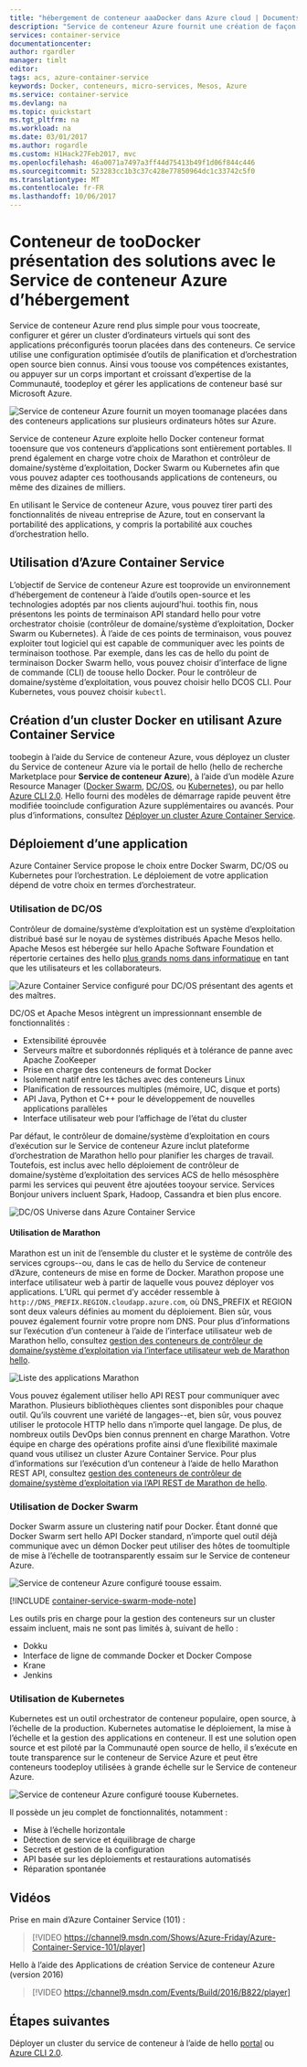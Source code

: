 ```yaml
---
title: "hébergement de conteneur aaaDocker dans Azure cloud | Documents Microsoft"
description: "Service de conteneur Azure fournit une création de façon toosimplify hello, la configuration et la gestion d’un cluster d’ordinateurs virtuels qui sont des applications préconfigurés toorun placées dans des conteneurs."
services: container-service
documentationcenter: 
author: rgardler
manager: timlt
editor: 
tags: acs, azure-container-service
keywords: Docker, conteneurs, micro-services, Mesos, Azure
ms.service: container-service
ms.devlang: na
ms.topic: quickstart
ms.tgt_pltfrm: na
ms.workload: na
ms.date: 03/01/2017
ms.author: rogardle
ms.custom: H1Hack27Feb2017, mvc
ms.openlocfilehash: 46a0071a7497a3ff44d75413b49f1d06f844c446
ms.sourcegitcommit: 523283cc1b3c37c428e77850964dc1c33742c5f0
ms.translationtype: MT
ms.contentlocale: fr-FR
ms.lasthandoff: 10/06/2017
---
```

# <a name="introduction-toodocker-container-hosting-solutions-with-azure-container-service"></a>Conteneur de tooDocker présentation des solutions avec le Service de conteneur Azure d’hébergement 
Service de conteneur Azure rend plus simple pour vous toocreate, configurer et gérer un cluster d’ordinateurs virtuels qui sont des applications préconfigurés toorun placées dans des conteneurs. Ce service utilise une configuration optimisée d’outils de planification et d’orchestration open source bien connus. Ainsi vous toouse vos compétences existantes, ou appuyer sur un corps important et croissant d’expertise de la Communauté, toodeploy et gérer les applications de conteneur basé sur Microsoft Azure.

![Service de conteneur Azure fournit un moyen toomanage placées dans des conteneurs applications sur plusieurs ordinateurs hôtes sur Azure.](./media/acs-intro/acs-cluster-new.png)

Service de conteneur Azure exploite hello Docker conteneur format tooensure que vos conteneurs d’applications sont entièrement portables. Il prend également en charge votre choix de Marathon et contrôleur de domaine/système d’exploitation, Docker Swarm ou Kubernetes afin que vous pouvez adapter ces toothousands applications de conteneurs, ou même des dizaines de milliers.

En utilisant le Service de conteneur Azure, vous pouvez tirer parti des fonctionnalités de niveau entreprise de Azure, tout en conservant la portabilité des applications, y compris la portabilité aux couches d’orchestration hello.

## <a name="using-azure-container-service"></a>Utilisation d’Azure Container Service
L’objectif de Service de conteneur Azure est tooprovide un environnement d’hébergement de conteneur à l’aide d’outils open-source et les technologies adoptés par nos clients aujourd'hui. toothis fin, nous présentons les points de terminaison API standard hello pour votre orchestrator choisie (contrôleur de domaine/système d’exploitation, Docker Swarm ou Kubernetes). À l’aide de ces points de terminaison, vous pouvez exploiter tout logiciel qui est capable de communiquer avec les points de terminaison toothose. Par exemple, dans les cas de hello du point de terminaison Docker Swarm hello, vous pouvez choisir d’interface de ligne de commande (CLI) de toouse hello Docker. Pour le contrôleur de domaine/système d’exploitation, vous pouvez choisir hello DCOS CLI. Pour Kubernetes, vous pouvez choisir `kubectl`.

## <a name="creating-a-docker-cluster-by-using-azure-container-service"></a>Création d’un cluster Docker en utilisant Azure Container Service
toobegin à l’aide du Service de conteneur Azure, vous déployez un cluster du Service de conteneur Azure via le portail de hello (hello de recherche Marketplace pour **Service de conteneur Azure**), à l’aide d’un modèle Azure Resource Manager ([Docker Swarm](https://github.com/Azure/azure-quickstart-templates/tree/master/101-acs-swarm), [DC/OS](https://github.com/Azure/azure-quickstart-templates/tree/master/101-acs-dcos), ou [Kubernetes](https://github.com/Azure/azure-quickstart-templates/tree/master/101-acs-kubernetes)), ou par hello [Azure CLI 2.0](container-service-create-acs-cluster-cli.md). Hello fourni des modèles de démarrage rapide peuvent être modifiée tooinclude configuration Azure supplémentaires ou avancés. Pour plus d’informations, consultez [Déployer un cluster Azure Container Service](container-service-deployment.md).

## <a name="deploying-an-application"></a>Déploiement d’une application
Azure Container Service propose le choix entre Docker Swarm, DC/OS ou Kubernetes pour l’orchestration. Le déploiement de votre application dépend de votre choix en termes d’orchestrateur.

### <a name="using-dcos"></a>Utilisation de DC/OS
Contrôleur de domaine/système d’exploitation est un système d’exploitation distribué basé sur le noyau de systèmes distribués Apache Mesos hello. Apache Mesos est hébergée sur hello Apache Software Foundation et répertorie certaines des hello [plus grands noms dans informatique](http://mesos.apache.org/documentation/latest/powered-by-mesos/) en tant que les utilisateurs et les collaborateurs.

![Azure Container Service configuré pour DC/OS présentant des agents et des maîtres.](media/acs-intro/dcos.png)

DC/OS et Apache Mesos intègrent un impressionnant ensemble de fonctionnalités :

* Extensibilité éprouvée
* Serveurs maître et subordonnés répliqués et à tolérance de panne avec Apache ZooKeeper
* Prise en charge des conteneurs de format Docker
* Isolement natif entre les tâches avec des conteneurs Linux
* Planification de ressources multiples (mémoire, UC, disque et ports)
* API Java, Python et C++ pour le développement de nouvelles applications parallèles
* Interface utilisateur web pour l’affichage de l’état du cluster

Par défaut, le contrôleur de domaine/système d’exploitation en cours d’exécution sur le Service de conteneur Azure inclut plateforme d’orchestration de Marathon hello pour planifier les charges de travail. Toutefois, est inclus avec hello déploiement de contrôleur de domaine/système d’exploitation des services ACS de hello mésosphère parmi les services qui peuvent être ajoutées tooyour service. Services Bonjour univers incluent Spark, Hadoop, Cassandra et bien plus encore.

![DC/OS Universe dans Azure Container Service](media/dcos/universe.png)

#### <a name="using-marathon"></a>Utilisation de Marathon
Marathon est un init de l’ensemble du cluster et le système de contrôle des services cgroups--ou, dans le cas de hello du Service de conteneur d’Azure, conteneurs de mise en forme de Docker. Marathon propose une interface utilisateur web à partir de laquelle vous pouvez déployer vos applications. L’URL qui permet d’y accéder ressemble à `http://DNS_PREFIX.REGION.cloudapp.azure.com`, où DNS\_PREFIX et REGION sont deux valeurs définies au moment du déploiement. Bien sûr, vous pouvez également fournir votre propre nom DNS. Pour plus d’informations sur l’exécution d’un conteneur à l’aide de l’interface utilisateur web de Marathon hello, consultez [gestion des conteneurs de contrôleur de domaine/système d’exploitation via l’interface utilisateur web de Marathon hello](container-service-mesos-marathon-ui.md).

![Liste des applications Marathon](media/dcos/marathon-applications-list.png)

Vous pouvez également utiliser hello API REST pour communiquer avec Marathon. Plusieurs bibliothèques clientes sont disponibles pour chaque outil. Qu’ils couvrent une variété de langages--et, bien sûr, vous pouvez utiliser le protocole HTTP hello dans n’importe quel langage. De plus, de nombreux outils DevOps bien connus prennent en charge Marathon. Votre équipe en charge des opérations profite ainsi d’une flexibilité maximale quand vous utilisez un cluster Azure Container Service. Pour plus d’informations sur l’exécution d’un conteneur à l’aide de hello Marathon REST API, consultez [gestion des conteneurs de contrôleur de domaine/système d’exploitation via l’API REST de Marathon de hello](container-service-mesos-marathon-rest.md).

### <a name="using-docker-swarm"></a>Utilisation de Docker Swarm
Docker Swarm assure un clustering natif pour Docker. Étant donné que Docker Swarm sert hello API Docker standard, n’importe quel outil déjà communique avec un démon Docker peut utiliser des hôtes de toomultiple de mise à l’échelle de tootransparently essaim sur le Service de conteneur Azure.

![Service de conteneur Azure configuré toouse essaim.](media/acs-intro/acs-swarm2.png)

[!INCLUDE [container-service-swarm-mode-note](../../../includes/container-service-swarm-mode-note.md)]

Les outils pris en charge pour la gestion des conteneurs sur un cluster essaim incluent, mais ne sont pas limités à, suivant de hello :

* Dokku
* Interface de ligne de commande Docker et Docker Compose
* Krane
* Jenkins

### <a name="using-kubernetes"></a>Utilisation de Kubernetes
Kubernetes est un outil orchestrator de conteneur populaire, open source, à l’échelle de la production. Kubernetes automatise le déploiement, la mise à l’échelle et la gestion des applications en conteneur. Il est une solution open source et est piloté par la Communauté open source de hello, il s’exécute en toute transparence sur le conteneur de Service Azure et peut être conteneurs toodeploy utilisées à grande échelle sur le Service de conteneur Azure.

![Service de conteneur Azure configuré toouse Kubernetes.](media/acs-intro/kubernetes.png)

Il possède un jeu complet de fonctionnalités, notamment :
* Mise à l’échelle horizontale
* Détection de service et équilibrage de charge
* Secrets et gestion de la configuration
* API basée sur les déploiements et restaurations automatisés
* Réparation spontanée

## <a name="videos"></a>Vidéos
Prise en main d’Azure Container Service (101) :  

> [!VIDEO https://channel9.msdn.com/Shows/Azure-Friday/Azure-Container-Service-101/player]
>
>

Hello à l’aide des Applications de création Service de conteneur Azure (version 2016)

> [!VIDEO https://channel9.msdn.com/Events/Build/2016/B822/player]
>
>

## <a name="next-steps"></a>Étapes suivantes

Déployer un cluster du service de conteneur à l’aide de hello [portal](container-service-deployment.md) ou [Azure CLI 2.0](container-service-create-acs-cluster-cli.md).
